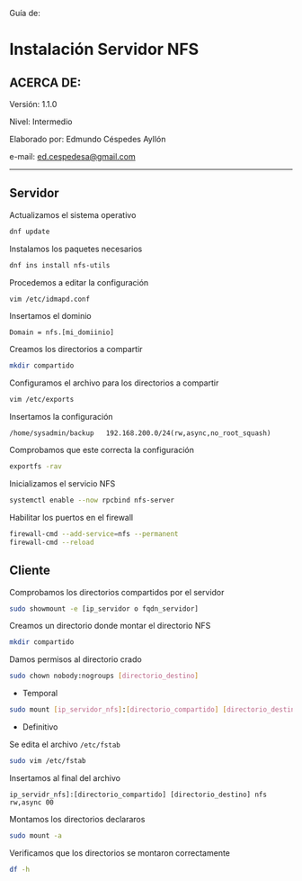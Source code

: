 Guía de:

# Instalación Servidor NFS

## ACERCA DE:

Versión: 1.1.0

Nivel: Intermedio

Elaborado por: Edmundo Céspedes Ayllón

e-mail: [ed.cespedesa@gmail.com](ed.cespedesa@gmail.com)

---

## Servidor

Actualizamos el sistema operativo

```bash
dnf update
```

Instalamos los paquetes necesarios

```bash
dnf ins install nfs-utils
```

Procedemos a editar la configuración

```bash
vim /etc/idmapd.conf
```

Insertamos el dominio

```
Domain = nfs.[mi_domiinio]
```

Creamos los directorios a compartir

```bash
mkdir compartido
```

Configuramos el archivo para los directorios a compartir

```bash
vim /etc/exports
```

Insertamos la configuración

```
/home/sysadmin/backup   192.168.200.0/24(rw,async,no_root_squash)
```

Comprobamos que este correcta la configuración

```bash
exportfs -rav
```

Inicializamos el servicio NFS

```bash
systemctl enable --now rpcbind nfs-server
```

Habilitar los puertos en el firewall

```bash
firewall-cmd --add-service=nfs --permanent
firewall-cmd --reload
```

## Cliente

Comprobamos los directorios compartidos por el servidor

```bash
sudo showmount -e [ip_servidor o fqdn_servidor] 
```

Creamos un directorio donde montar el directorio NFS

```bash
mkdir compartido
```

Damos permisos al directorio crado

```bash
sudo chown nobody:nogroups [directorio_destino]  
```

- Temporal

```bash
sudo mount [ip_servidor_nfs]:[directorio_compartido] [directorio_destino]
```

- Definitivo

Se edita el archivo `/etc/fstab`

```bash
sudo vim /etc/fstab
```

Insertamos al final del archivo

```shell-session
ip_servidr_nfs]:[directorio_compartido] [directorio_destino] nfs rw,async 00 
```

Montamos los directorios declararos

```bash
sudo mount -a
```

Verificamos que los directorios se montaron correctamente

```bash
df -h
```
